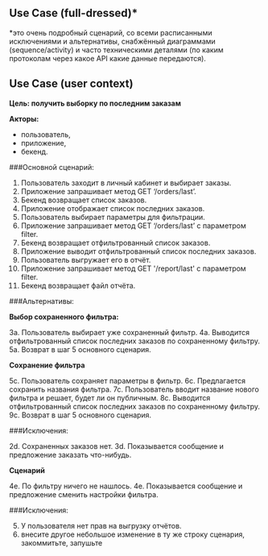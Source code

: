 ## Use Case (full-dressed)*
*это очень подробный сценарий, со всеми расписанными исключениями и альтернативы, 
снабжённый диаграммами (sequence/activity) и часто техническими деталями 
(по каким протоколам через какое API какие данные передаются).

## Use Case (user context)

**Цель: получить выборку по последним заказам**

**Акторы:**
* пользователь, 
* приложение, 
* бекенд.

###Основной сценарий:

1. Пользователь заходит в личный кабинет и выбирает заказы.
2. Приложение запрашивает метод GET ‘/orders/last’.
3. Бекенд возвращает список заказов.
4. Приложение отображает список последних заказов.
5. Пользователь выбирает параметры для фильтрации.
6. Приложение запрашивает метод GET ‘/orders/last’ с параметром filter.
7. Бекенд возвращает отфильтрованный список заказов.
8. Приложение выводит отфильтрованный список последних заказов.
9. Пользователь выгружает его в отчёт.
10. Приложение запрашивает метод GET  '/report/last' с параметром filter.
11. Бекенд возвращает файл отчёта.

###Альтернативы:

**Выбор сохраненного фильтра:**

За. Пользователь выбирает уже сохраненный фильтр.
4а. Выводится отфильтрованный список последних заказов по сохраненному фильтру.
5а. Возврат в шаг 5 основного сценария.

**Сохранение фильтра**

5с. Пользователь сохраняет параметры в фильтр.
6с. Предлагается сохранить названия фильтра.
7с. Пользователь вводит название нового фильтра и решает, будет ли он публичным.
8с. Выводится отфильтрованный список последних заказов по сохраненному фильтру.
9с. Возврат в шаг 5 основного сценария.


###Исключения:

2d. Сохраненных заказов нет.
3d. Показывается сообщение и предложение заказать что-нибудь.

**Сценарий**

4е. По фильтру ничего не нашлось.
4e. Показывается сообщение и предложение сменить настройки фильтра.


###Исключения:

5. У пользователя нет прав на выгрузку отчётов.
6. внесите другое небольшое изменение в ту же строку сценария, закоммитьте, запушьте
